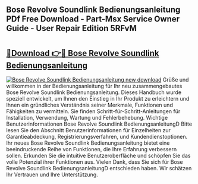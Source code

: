 ## Bose Revolve Soundlink Bedienungsanleitung PDf Free Download - Part-Msx Service Owner Guide - User Repair Edition 5RFvM

# <h2><a href="http://df3nkp.blite.top/?on=Bose+Revolve+Soundlink+Bedienungsanleitung">🔗Download 👉🔴 Bose Revolve Soundlink Bedienungsanleitung</a></h2>

[![Bose Revolve Soundlink Bedienungsanleitung new download](https://i.imgur.com/lujVjoI.png)](http://df3nkp.blite.top/?on=Bose+Revolve+Soundlink+Bedienungsanleitung)
Grüße und willkommen in der Bedienungsanleitung für Ihr neu zusammengebautes Bose Revolve Soundlink Bedienungsanleitung. Dieses Handbuch wurde speziell entwickelt, um Ihnen den Einstieg in Ihr Produkt zu erleichtern und Ihnen ein gründliches Verständnis seiner Merkmale, Funktionen und Fähigkeiten zu vermitteln. Sie finden Schritt-für-Schritt-Anleitungen für Installation, Verwendung, Wartung und Fehlerbehebung. Wichtige Benutzerinformationen Bose Revolve Soundlink BedienungsanleitungD Bitte lesen Sie den Abschnitt Benutzerinformationen für Einzelheiten zur Garantieabdeckung, Registrierungsverfahren, und Kundendienstoptionen. Ihr neues Bose Revolve Soundlink Bedienungsanleitung bietet eine beeindruckende Reihe von Funktionen, die Ihre Erfahrung verbessern sollen. Erkunden Sie die intuitive Benutzeroberfläche und schöpfen Sie das volle Potenzial ihrer Funktionen aus. Vielen Dank, dass Sie sich für Bose Revolve Soundlink BedienungsanleitungD entschieden haben. Wir schätzen Ihr Vertrauen und Ihre Unterstützung.
